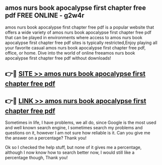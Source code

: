 ## amos nurs book apocalypse first chapter free pdf FREE ONLINE - g2w4r

amos nurs book apocalypse first chapter free pdf is a popular website that offers a wide variety of amos nurs book apocalypse first chapter free pdf that can be played in environments where access to amos nurs book apocalypse first chapter free pdf sites is typically restricted,Enjoy playing all your favorite casual amos nurs book apocalypse first chapter free pdf, office, or home. Dive into the world of online freeamos nurs book apocalypse first chapter free pdf without downloads!

## 👉🔴 [SITE >> amos nurs book apocalypse first chapter free pdf](http://news.freeplayer.one?title=amos_nurs_book_apocalypse_first_chapter_free_pdf&ref=FRRE)

## 👉🔴 [LINK >> amos nurs book apocalypse first chapter free pdf](http://news.freeplayer.one?title=amos_nurs_book_apocalypse_first_chapter_free_pdf&ref=FREE)

Sometimes in life, I have problems, we all do, since Google is the most used and well known search engine, I sometimes search my problems and questions on it, however I am not sure how reliable is it. Can you give me the answer on a percentage? Thank you!

Ok so I checked the help stuff, but none of it gives me a percentage, although I now know how to search better now, I would still like a percentage though, Thank you!